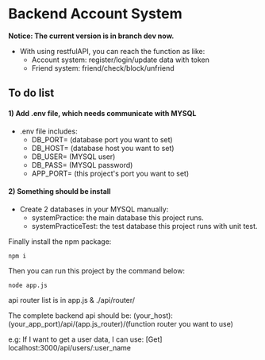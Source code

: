 # Backend Account System

**Notice: The current version is in branch dev now.**

* With using restfulAPI, you can reach the function as like:
    * Account system: register/login/update data with token
    * Friend system: friend/check/block/unfriend


## To do list

#### 1) Add .env file, which needs communicate with MYSQL

* .env file includes:
    * DB_PORT= (database port you want to set)
    * DB_HOST= (database host you want to set)
    * DB_USER= (MYSQL user)
    * DB_PASS= (MYSQL password)
    * APP_PORT= (this project's port you want to set)


#### 2) Something should be install

* Create 2 databases in your MYSQL manually:
    * systemPractice: the main database this project runs.
    * systemPracticeTest: the test database this project runs with unit test.

Finally install the npm package:
```
npm i
```

Then you can run this project by the command below:
```
node app.js
```

api router list is in app.js & ./api/router/

The complete backend api should be:
(your_host):(your_app_port)/api/(app.js_router)/(function router you want to use)

e.g:
If I want to get a user data, I can use:
[Get] localhost:3000/api/users/:user_name